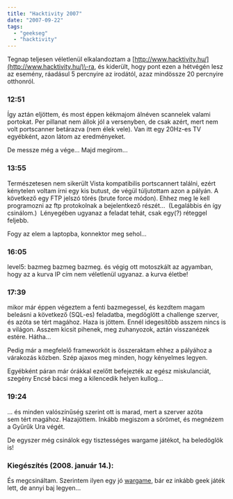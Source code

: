 ```yaml
---
title: "Hacktivity 2007"
date: "2007-09-22"
tags: 
  - "geekseg"
  - "hacktivity"
---
```


Tegnap teljesen véletlenül elkalandoztam a [http://www.hacktivity.hu/](http://www.hacktivity.hu/)\-ra, és kiderült, hogy pont ezen a hétvégén lesz az esemény, ráadásul 5 percnyire az irodától, azaz mindössze 20 percnyire otthonról.

### 12:51

Így aztán eljöttem, és most éppen kékmajom álnéven scannelek valami portokat. Per pillanat nem állok jól a versenyben, de csak azért, mert nem volt portscanner betárazva (nem élek vele). Van itt egy 20Hz-es TV egyébként, azon látom az eredményeket.

De messze még a vége... Majd megírom...

### 13:55

Természetesen nem sikerült Vista kompatibilis portscannert találni, ezért kénytelen voltam írni egy kis butust, de végül túljutottam azon a pályán. A következő egy FTP jelszó törés (brute force módon). Ehhez meg le kell programozni az ftp protokolnak a bejelentkező részét...  (Legalábbis én így csinálom.)  Lényegében ugyanaz a feladat tehát, csak egy(?) réteggel feljebb.

Fogy az elem a laptopba, konnektor meg sehol...

### 16:05

level5: bazmeg bazmeg bazmeg. és végig ott motoszkált az agyamban, hogy az a kurva IP cím nem véletlenül ugyanaz. a kurva életbe!

### 17:39

mikor már éppen végeztem a fenti bazmegessel, és kezdtem magam beleásni a következő (SQL-es) feladatba, megdöglött a challenge szerver, és azóta se tért magához. Haza is jöttem. Ennél idegesítőbb asszem nincs is a világon. Asszem kicsit pihenek, meg zuhanyozok, aztán visszanézek estére. Hátha...

Pedig már a megfelelő frameworköt is összeraktam ehhez a pályához a várakozás közben. Szép ajaxos meg minden, hogy kényelmes legyen.

Egyébként páran már órákkal ezelőtt befejezték az egész miskulanciát, szegény Encsé bácsi meg a kilencedik helyen kullog...

### 19:24

... és minden valószínűség szerint ott is marad, mert a szerver azóta sem tért magához. Hazajöttem. Inkább megiszom a sörömet, és megnézem a Gyűrűk Ura végét.

De egyszer még csinálok egy tisztességes wargame játékot, ha beledöglök is!

### Kiegészítés (2008. január 14.):

És megcsináltam. Szerintem ilyen egy jó [wargame](http://gekko.csokavar.hu/), bár ez inkább geek játék lett, de annyi baj legyen...
